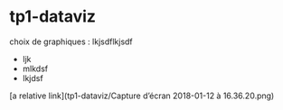 # tp1-dataviz

choix de graphiques : lkjsdflkjsdf

 - ljk
 - mlkdsf
 - lkjdsf
 
[a relative link](tp1-dataviz/Capture d’écran 2018-01-12 à 16.36.20.png)
